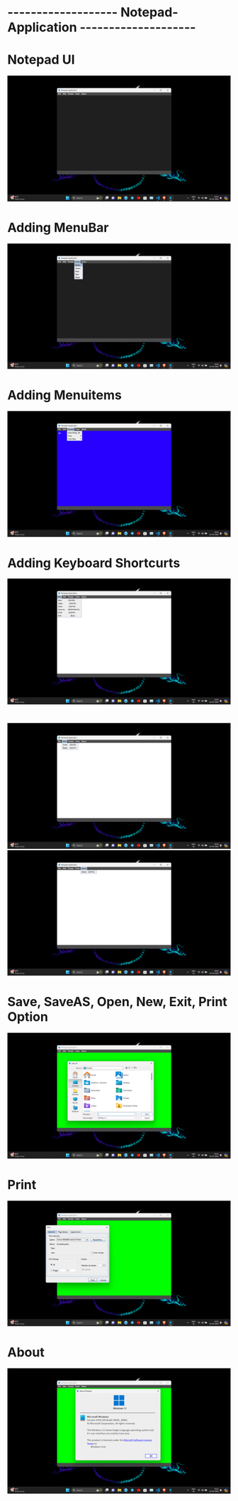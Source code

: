 ﻿# ------------------- Notepad-Application -------------------- #
# Notepad UI
![alt text](<Screenshot 2024-05-21 142907.png>)
# Adding MenuBar
 ![alt text](<Screenshot 2024-05-21 142926.png>) 
# Adding Menuitems
 ![alt text](<Screenshot 2024-05-21 142953.png>) 
# Adding Keyboard Shortcurts
 ![alt text](<Screenshot 2024-05-21 143009.png>)
#
  ![alt text](<Screenshot 2024-05-21 143021.png>) 
  ![alt text](<Screenshot 2024-05-21 143041.png>) 
# Save, SaveAS, Open, New, Exit, Print Option
  ![alt text](<Screenshot 2024-05-21 143118.png>) 
# Print
  ![alt text](<Screenshot 2024-05-21 143135.png>) 
# About
  ![alt text](<Screenshot 2024-05-21 143153.png>)
